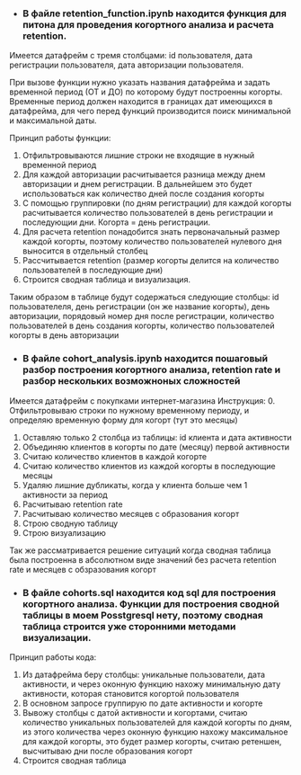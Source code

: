 

* ### В файлe **retention_function.ipynb** находится функция для питона для проведения когортного анализа и расчета retention.

Имеется датафрейм с тремя столбцами: id пользователя, дата регистрации пользователя, дата авторизации пользователя.

При вызове функции нужно указать названия датафрейма и задать временной период (ОТ и ДО) по которому будут построенны когорты. Временные период должен находится в границах дат имеющихся в датафрейма, для чего перед функций производится поиск минимальной и максимальной даты.

Принцип работы функции:
1. Отфильтровываются лишние строки не входящие в нужный временной период
2. Для каждой авторизации расчитывается разница между днем авторизации и днем регистрации. В дальнейшем это будет использоваться как количество дней после создания когорты
3. С помощью группировки (по дням регистрации) для каждой когорты расчитывается количество пользователей в день регистрации и последующии дни. Когорта = день регистрации.
4. Для расчета retention понадобится знать первоначальный размер каждой когорты, поэтому количество пользователей нулевого дня выносится в отдельный столбец
5. Рассчитывается retention (размер когорты делится на количество пользователей в последующие дни)
6. Строится сводная таблица и визуализация.

Таким образом в таблице будут содержаться следующие столбцы: id пользователеля, день регистрации (он же название когорты), день авторизации, порядовый номер дня после регистрации, количество пользователей в день создания когорты, количество пользователей когорты в день авторизации

* ### В файле **cohort_analysis.ipynb** находится пошаговый разбор построения когортного анализа, retention rate и разбор нескольких возможноных сложностей

Имеется датафрейм с покупками интернет-магазина
Инструкция:
0. Отфильтровываю строки по нужному временному периоду, и определяю временную форму для когорт (тут это месяцы)
1. Оставляю только 2 столбца из таблицы: id клиента и дата активности
2. Объединяю клиентов в когорты по дате (месяцу) первой активности 
3. Считаю количество клиентов в каждой когорте
4. Считаю количество клиентов из каждой когорты в последующие месяцы
5. Удаляю лишние дубликаты, когда у клиента больше чем 1 активности за период
6. Расчитываю retention rate
7. Расчитываю количество месяцев с образования когорт
8. Строю сводную таблицу
9. Строю визуализацию

Так же рассматривается решение ситуаций когда сводная таблица была построенна в абсолютном виде значений без расчета retention rate и месяцев c обзразования когорт

* ### В файле **cohorts.sql** находится код sql для построения когортного анализа. Функции для построения сводной таблицы в моем Posstgresql нету, поэтому сводная таблица строится уже сторонними методами визуализации.

Принцип работы кода:
1. Из датафрейма беру столбцы: уникальные пользователи, дата активности, и через оконную функцию нахожу минимальную дату активности, которая становится когортой пользователя
2. В основном запросе группирую по дате активности и когорте
3. Вывожу столбцы с датой активности и когортами, считаю количество уникальных пользователей для каждой когорты по дням, из этого количества через оконную функцию нахожу максимальное для каждой когорты, это будет размер когорты, считаю ретеншен, высчитываю дни после образования когорт
4. Строится сводная таблица
 
